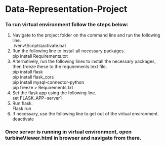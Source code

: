 # Data-Representation-Project

### To run virtual environment follow the steps below: ###
1. Navigate to the project folder on the command line and run the following line. <br/>
  .\venv\Scripts\activate.bat
2. Run the following line to install all necessary packages.<br/>
  pip install Requirements.txt
3. Alternatively, run the following lines to install the necessary packages, then freeze these to the requirements text file. <br/>
  pip install flask <br/>
  pip install flask_cors <br/>
  pip install mysql-connector-python <br/>
  pip freeze > Requirements.txt
4. Set the flask app using the following line. <br/>
  set FLASK_APP=server1
5. Run flask. <br/>
  Flask run
6. If necessary, use the following line to get out of the virtual environment. <br/>
  deactivate <br/>

### Once server is running in virtual environment, open turbineViewer.html in browser and navigate from there. ###
